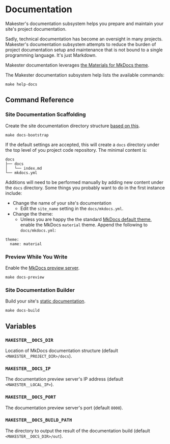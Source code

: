 # Documentation
Makester's documentation subsystem helps you prepare and maintain your site's project documentation.

Sadly, technical documentation has become an oversight in many projects. Makester's documentation subsystem attempts to reduce the burden of project documentation setup and maintenance that is not bound to a single programming language. It's just Markdown.

Makester documentation leverages [the Materials for MkDocs theme](https://squidfunk.github.io/mkdocs-material/).

The Makester documentation subsystem help lists the available commands:
```
make help-docs
```

## Command Reference

### Site Documentation Scaffolding
Create the site documentation directory structure [based on this](https://squidfunk.github.io/mkdocs-material/creating-your-site/).
```
make docs-bootstrap
```

If the default settings are accepted, this will create a `docs` directory under the top level of you project code repository. The minimal content is:
```
docs
├── docs
│   └── index.md
└── mkdocs.yml
```
Additions will need to be performed manually by adding new content under the `docs` directory. Some things you probably want to do in the first instance include:

- Change the name of your site's documentation
    - Edit the `site_name` setting in the `docs/mkdocs.yml`.
- Change the theme:
    - Unless you are happy the the standard [MkDocs default theme](https://www.mkdocs.org/), enable the MkDocs `material` theme. Append the following to `docs/mkdocs.yml`:
```
theme:
  name: material
```

### Preview While You Write
Enable the [MkDocs preview server](https://squidfunk.github.io/mkdocs-material/creating-your-site/#previewing-as-you-write).

```
make docs-preview
```

### Site Documentation Builder
Build your site's [static documentation](https://squidfunk.github.io/mkdocs-material/creating-your-site/#building-your-site).
```
make docs-build
```

## Variables

### `MAKESTER__DOCS_DIR`
Location of MkDocs documentation structure (default `<MAKESTER__PROJECT_DIR>/docs`).

### `MAKESTER__DOCS_IP`
The documentation preview server's IP address (default `<MAKESTER__LOCAL_IP>`).

### `MAKESTER__DOCS_PORT`
The documentation preview server's port (default `8000`).

### `MAKESTER__DOCS_BUILD_PATH`
The directory to output the result of the documentation build (default `<MAKESTER__DOCS_DIR>/out`).
